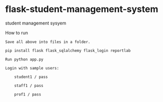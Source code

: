# flask-student-management-system
student management sysyem

How to run

    Save all above into files in a folder.

    pip install flask flask_sqlalchemy flask_login reportlab

    Run python app.py

    Login with sample users:

        student1 / pass

        staff1 / pass

        prof1 / pass